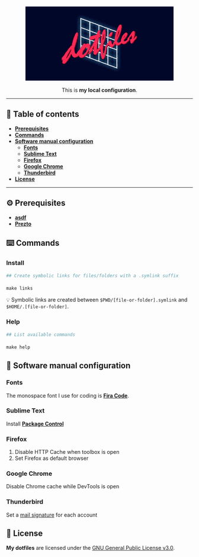 <p align="center">
  <img src="documentation-images/README-header.gif" alt="">
</p>
<p align="center">
  This is <strong>my local configuration</strong>.
</p>

- - -

## 📝 Table of contents
- [**Prerequisites**](#prerequisites)
- [**Commands**](#commands)
- [**Software manual configuration**](#software-manual-configuration)
  - [**Fonts**](#fonts)
  - [**Sublime Text**](#sublime-text)
  - [**Firefox**](#firefox)
  - [**Google Chrome**](#google-chrome)
  - [**Thunderbird**](#thunderbird)
- [**License**](#license)

- - -

<a name="prerequisites"></a>
## ⚙️ Prerequisites
- [**asdf**](https://github.com/asdf-vm/asdf)
- [**Prezto**](https://github.com/sorin-ionescu/prezto)

<a name="commands"></a>
## ⌨️ Commands
### Install
```makefile
## Create symbolic links for files/folders with a .symlink suffix

make links
```

💡 Symbolic links are created between `$PWD/[file-or-folder].symlink` and `$HOME/.[file-or-folder]`.

### Help
```makefile
## List available commands

make help
```

<a name="software-manual-configuration"></a>
## 🔧 Software manual configuration

<a name="fonts"></a>
### Fonts
The monospace font I use for coding is [**Fira Code**](https://github.com/tonsky/FiraCode).

<a name="sublime-text"></a>
### Sublime Text
Install [**Package Control**](https://packagecontrol.io/installation)

<a name="firefox"></a>
### Firefox
1. Disable HTTP Cache when toolbox is open
2. Set Firefox as default browser

<a name="google-chrome"></a>
### Google Chrome
Disable Chrome cache while DevTools is open

<a name="thunderbird"></a>
### Thunderbird
Set a [mail signature](https://github.com/wearemd/wearemd_mail_signatures) for each account

<a name="license"></a>
## 📄 License
**My dotfiles** are licensed under the [GNU General Public License v3.0](LICENSE).
